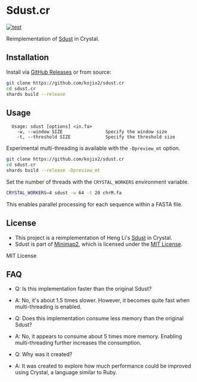 # Sdust.cr

[![test](https://github.com/kojix2/sdust.cr/actions/workflows/test.yml/badge.svg)](https://github.com/kojix2/sdust.cr/actions/workflows/test.yml)

Reimplementation of [Sdust](https://github.com/lh3/sdust) in Crystal.

## Installation

Install via [GitHub Releases](https://github.com/kojix2/sdust.cr/releases) or from source:

```sh
git clone https://github.com/kojix2/sdust.cr
cd sdust.cr
shards build --release
```

## Usage

```
  Usage: sdust [options] <in.fa>
    -w, --window SIZE                Specify the window size
    -t, --threshold SIZE             Specify the threshold size
```

Experimental multi-threading is available with the `-Dpreview_mt` option.

```sh
git clone https://github.com/kojix2/sdust.cr
cd sdust.cr
shards build --release -Dpreview_mt
```

Set the number of threads with the `CRYSTAL_WORKERS` environment variable.

```sh
CRYSTAL_WORKERS=4 sdust -w 64 -t 20 chrM.fa
```

This enables parallel processing for each sequence within a FASTA file.

## 

## License

- This project is a reimplementation of Heng Li's [Sdust](https://github.com/lh3/sdust) in Crystal.
- Sdust is part of [Minimap2](https://github.com/lh3/minimap2), which is licensed under the [MIT License](https://github.com/lh3/minimap2/blob/master/LICENSE.txt).

MIT License

## FAQ

- Q: Is this implementation faster than the original Sdust?
- A: No, it's about 1.5 times slower. However, it becomes quite fast when multi-threading is enabled. 

- Q: Does this implementation consume less memory than the original Sdust?
- A: No, it appears to consume about 5 times more memory. Enabling multi-threading further increases the consumption.

- Q: Why was it created?
- A: It was created to explore how much performance could be improved using Crystal, a language similar to Ruby.
